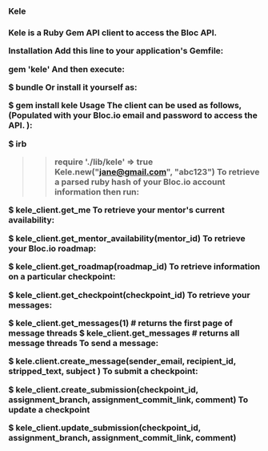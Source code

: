 <h3>Kele<h3>

Kele is a Ruby Gem API client to access the Bloc API.

Installation
Add this line to your application's Gemfile:

gem 'kele'
And then execute:

$ bundle
Or install it yourself as:

$ gem install kele
Usage
The client can be used as follows, (Populated with your Bloc.io email and password to access the API. ):

$ irb
>> require './lib/kele'
=> true
>> Kele.new("jane@gmail.com", "abc123")
To retrieve a parsed ruby hash of your Bloc.io account information then run:

$ kele_client.get_me
To retrieve your mentor's current availability:

$ kele_client.get_mentor_availability(mentor_id)
To retrieve your Bloc.io roadmap:

$ kele_client.get_roadmap(roadmap_id)
To retrieve information on a particular checkpoint:

$ kele_client.get_checkpoint(checkpoint_id)
To retrieve your messages:

$ kele_client.get_messages(1) # returns the first page of message threads
$ kele_client.get_messages # returns all message threads
To send a message:

$ kele.client.create_message(sender_email, recipient_id, stripped_text, subject )
To submit a checkpoint:

$ kele_client.create_submission(checkpoint_id, assignment_branch, assignment_commit_link, comment)
To update a checkpoint

$ kele_client.update_submission(checkpoint_id, assignment_branch, assignment_commit_link, comment)
